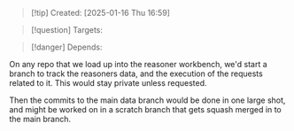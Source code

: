 
>[!tip] Created: [2025-01-16 Thu 16:59]

>[!question] Targets: 

>[!danger] Depends: 

On any repo that we load up into the reasoner workbench, we'd start a branch to track the reasoners data, and the execution of the requests related to it.  This would stay private unless requested.

Then the commits to the main data branch would be done in one large shot, and might be worked on in a scratch branch that gets squash merged in to the main branch.